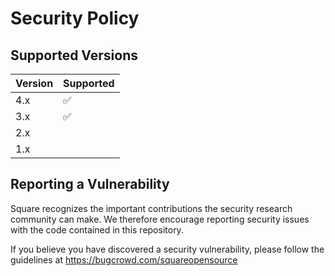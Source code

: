 Security Policy
===============

## Supported Versions

| Version | Supported  |
|---------| ---------- |
| 4.x     | ✅         |
| 3.x     | ✅         |
| 2.x     |            |
| 1.x     |            |


## Reporting a Vulnerability

Square recognizes the important contributions the security research community
can make. We therefore encourage reporting security issues with the code
contained in this repository.

If you believe you have discovered a security vulnerability, please follow the
guidelines at https://bugcrowd.com/squareopensource
